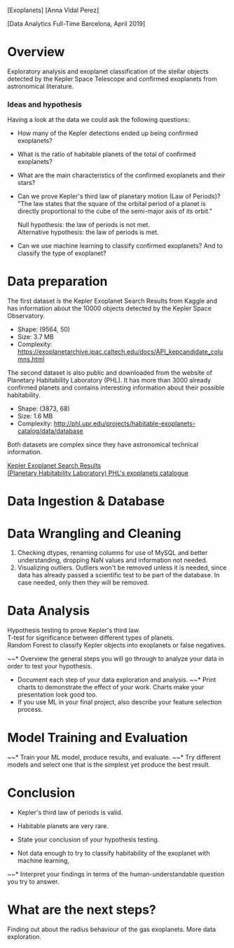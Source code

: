 [Exoplanets] [Anna Vidal Perez]

[Data Analytics Full-Time Barcelona, April 2019]

# Overview

Exploratory analysis and exoplanet classification of the stellar objects detected by the Kepler Space Telescope and confirmed exoplanets from astronomical literature.

### Ideas and hypothesis

Having a look at the data we could ask the following questions:

* How many of the Kepler detections ended up being confirmed exoplanets?
* What is the ratio of habitable planets of the total of confirmed exoplanets?
* What are the main characteristics of the confirmed exoplanets and their stars?
* Can we prove Kepler's third law of planetary motion (Law of Periods)?  
"The law states that the square of the orbital period of a planet is directly proportional to the cube of the semi-major axis of its orbit."

    Null hypothesis: the law of periods is not met.  
    Alternative hypothesis: the law of periods is met.

* Can we use machine learning to classify confirmed exoplanets? And to classify the type of exoplanet?



# Data preparation

The first dataset is the Kepler Exoplanet Search Results from Kaggle and has information about the 10000 objects detected by the Kepler Space Observatory. 
* Shape: (9564, 50)
* Size: 3.7 MB
* Complexity: https://exoplanetarchive.ipac.caltech.edu/docs/API_kepcandidate_columns.html

The second dataset is also public and downloaded from the website of Planetary Habitability Laboratory (PHL). It has more than 3000 already confirmed planets and contains interesting information about their possible habitability.
* Shape: (3873, 68)
* Size: 1.6 MB
* Complexity: http://phl.upr.edu/projects/habitable-exoplanets-catalog/data/database

Both datasets are complex since they have astronomical technical information. 

[Kepler Exoplanet Search Results](https://www.kaggle.com/nasa/kepler-exoplanet-search-results)  
[(Planetary Habitability Laboratory) PHL's exoplanets catalogue](http://phl.upr.edu/projects/habitable-exoplanets-catalog/data/database)

# Data Ingestion & Database


# Data Wrangling and Cleaning

1. Checking dtypes, renaming columns for use of MySQL and better understanding, dropping NaN values and information not needed.
2. Visualizing outliers. Outliers won't be removed unless it is needed, since data has already passed a scientific test to be part of the database. In case needed, only then they will be removed. 

# Data Analysis

Hypothesis testing to prove Kepler's third law.  
T-test for significance between different types of planets.  
Random Forest to classify Kepler objects into exoplanets or false negatives.  

~~* Overview the general steps you will go through to analyze your data in order to test your hypothesis.
* Document each step of your data exploration and analysis.
~~* Print charts to demonstrate the effect of your work. Charts make your presentation look good too.
* If you use ML in your final project, also describe your feature selection process.

# Model Training and Evaluation

~~* Train your ML model, produce results, and evaluate.
~~* Try different models and select one that is the simplest yet produce the best result.

# Conclusion

* Kepler's third law of periods is valid.
    
* Habitable planets are very rare.

* State your conclusion of your hypothesis testing.

* Not data enough to try to classify habitability of the exoplanet with machine learning,

~~* Interpret your findings in terms of the human-understandable question you try to answer.

# What are the next steps?

Finding out about the radius behaviour of the gas exoplanets.
More data exploration.





